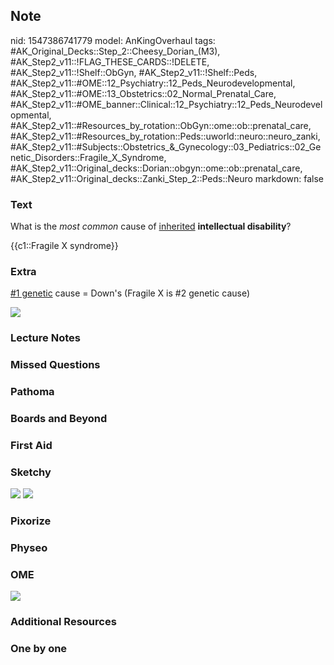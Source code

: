 ## Note
nid: 1547386741779
model: AnKingOverhaul
tags: #AK_Original_Decks::Step_2::Cheesy_Dorian_(M3), #AK_Step2_v11::!FLAG_THESE_CARDS::!DELETE, #AK_Step2_v11::!Shelf::ObGyn, #AK_Step2_v11::!Shelf::Peds, #AK_Step2_v11::#OME::12_Psychiatry::12_Peds_Neurodevelopmental, #AK_Step2_v11::#OME::13_Obstetrics::02_Normal_Prenatal_Care, #AK_Step2_v11::#OME_banner::Clinical::12_Psychiatry::12_Peds_Neurodevelopmental, #AK_Step2_v11::#Resources_by_rotation::ObGyn::ome::ob::prenatal_care, #AK_Step2_v11::#Resources_by_rotation::Peds::uworld::neuro::neuro_zanki, #AK_Step2_v11::#Subjects::Obstetrics_&_Gynecology::03_Pediatrics::02_Genetic_Disorders::Fragile_X_Syndrome, #AK_Step2_v11::Original_decks::Dorian::obgyn::ome::ob::prenatal_care, #AK_Step2_v11::Original_decks::Zanki_Step_2::Peds::Neuro
markdown: false

### Text
What is the <i>most common</i> cause of <u>inherited</u>
<b>intellectual disability</b>?
<div>
  {{c1::Fragile X syndrome}}
</div>

### Extra
<u>#1 genetic</u> cause = Down's (Fragile X is #2 genetic cause)
<div><img src="paste-5997299058606081.jpg"></div>

### Lecture Notes


### Missed Questions


### Pathoma


### Boards and Beyond


### First Aid


### Sketchy
<img src="Screen%20Shot%202021-02-01%20at%2009.28.42.jpg">
<img src="Screen%20Shot%202021-02-01%20at%2009.28.53.jpg">

### Pixorize


### Physeo


### OME
<div class="ome-widget">
  <a href=
  "https://onlinemeded.org/spa/psychiatry/peds-neurodevelopmental/acquire?ref=anki">
  <img src="_OME_AnkiFlashcards_Lesson_4.png"></a>
</div>

### Additional Resources


### One by one

